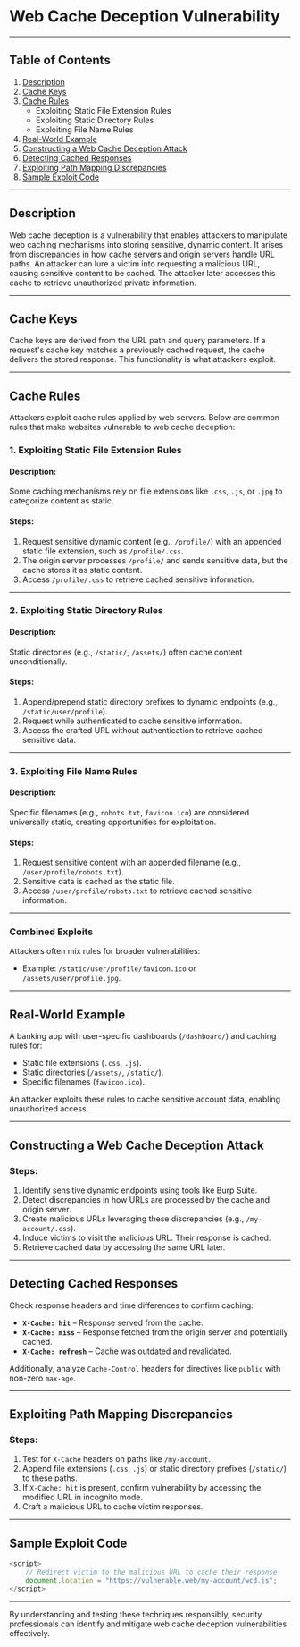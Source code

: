 # Web Cache Deception Vulnerability

---

## **Table of Contents**

1. [Description](#description)  
2. [Cache Keys](#cache-keys)  
3. [Cache Rules](#cache-rules)  
    - Exploiting Static File Extension Rules  
    - Exploiting Static Directory Rules  
    - Exploiting File Name Rules  
4. [Real-World Example](#real-world-example)  
5. [Constructing a Web Cache Deception Attack](#constructing-a-web-cache-deception-attack)  
6. [Detecting Cached Responses](#detecting-cached-responses)  
7. [Exploiting Path Mapping Discrepancies](#exploiting-path-mapping-discrepancies)  
8. [Sample Exploit Code](#sample-exploit-code)  

---

## **Description**

Web cache deception is a vulnerability that enables attackers to manipulate web caching mechanisms into storing sensitive, dynamic content. It arises from discrepancies in how cache servers and origin servers handle URL paths. An attacker can lure a victim into requesting a malicious URL, causing sensitive content to be cached. The attacker later accesses this cache to retrieve unauthorized private information.

---

## **Cache Keys**

Cache keys are derived from the URL path and query parameters. If a request's cache key matches a previously cached request, the cache delivers the stored response. This functionality is what attackers exploit.

---

## **Cache Rules**

Attackers exploit cache rules applied by web servers. Below are common rules that make websites vulnerable to web cache deception:

### **1. Exploiting Static File Extension Rules**

#### **Description**:
Some caching mechanisms rely on file extensions like `.css`, `.js`, or `.jpg` to categorize content as static.

#### **Steps**:
1. Request sensitive dynamic content (e.g., `/profile/`) with an appended static file extension, such as `/profile/.css`.  
2. The origin server processes `/profile/` and sends sensitive data, but the cache stores it as static content.  
3. Access `/profile/.css` to retrieve cached sensitive information.

---

### **2. Exploiting Static Directory Rules**

#### **Description**:
Static directories (e.g., `/static/`, `/assets/`) often cache content unconditionally.

#### **Steps**:
1. Append/prepend static directory prefixes to dynamic endpoints (e.g., `/static/user/profile`).  
2. Request while authenticated to cache sensitive information.  
3. Access the crafted URL without authentication to retrieve cached sensitive data.

---

### **3. Exploiting File Name Rules**

#### **Description**:
Specific filenames (e.g., `robots.txt`, `favicon.ico`) are considered universally static, creating opportunities for exploitation.

#### **Steps**:
1. Request sensitive content with an appended filename (e.g., `/user/profile/robots.txt`).  
2. Sensitive data is cached as the static file.  
3. Access `/user/profile/robots.txt` to retrieve cached sensitive information.

---

### **Combined Exploits**  
Attackers often mix rules for broader vulnerabilities:
- Example: `/static/user/profile/favicon.ico` or `/assets/user/profile.jpg`.

---

## **Real-World Example**

A banking app with user-specific dashboards (`/dashboard/`) and caching rules for:
- Static file extensions (`.css`, `.js`).
- Static directories (`/assets/`, `/static/`).
- Specific filenames (`favicon.ico`).

An attacker exploits these rules to cache sensitive account data, enabling unauthorized access.

---

## **Constructing a Web Cache Deception Attack**

### **Steps**:
1. Identify sensitive dynamic endpoints using tools like Burp Suite.  
2. Detect discrepancies in how URLs are processed by the cache and origin server.  
3. Create malicious URLs leveraging these discrepancies (e.g., `/my-account/.css`).  
4. Induce victims to visit the malicious URL. Their response is cached.  
5. Retrieve cached data by accessing the same URL later.

---

## **Detecting Cached Responses**

Check response headers and time differences to confirm caching:  
- **`X-Cache: hit`** – Response served from the cache.  
- **`X-Cache: miss`** – Response fetched from the origin server and potentially cached.  
- **`X-Cache: refresh`** – Cache was outdated and revalidated.  

Additionally, analyze `Cache-Control` headers for directives like `public` with non-zero `max-age`.  

---

## **Exploiting Path Mapping Discrepancies**

### **Steps**:
1. Test for `X-Cache` headers on paths like `/my-account`.  
2. Append file extensions (`.css`, `.js`) or static directory prefixes (`/static/`) to these paths.  
3. If `X-Cache: hit` is present, confirm vulnerability by accessing the modified URL in incognito mode.  
4. Craft a malicious URL to cache victim responses.  

---

## **Sample Exploit Code**

```javascript
<script>
    // Redirect victim to the malicious URL to cache their response
    document.location = "https://vulnerable.web/my-account/wcd.js";
</script>
```

--- 

By understanding and testing these techniques responsibly, security professionals can identify and mitigate web cache deception vulnerabilities effectively.
